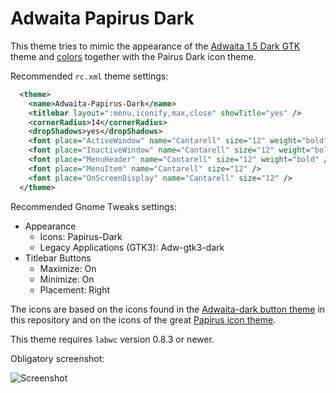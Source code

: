 # Adwaita Papirus Dark

This theme tries to mimic the appearance of the [Adwaita 1.5 Dark GTK](https://gnome.pages.gitlab.gnome.org/libadwaita/) theme and [colors](https://gnome.pages.gitlab.gnome.org/libadwaita/doc/1.5/named-colors.html) together with the Pairus Dark icon theme.

Recommended `rc.xml` theme settings:

```xml
  <theme>
    <name>Adwaita-Papirus-Dark</name>
    <titlebar layout=":menu,iconify,max,close" showTitle="yes" />
    <cornerRadius>14</cornerRadius>
    <dropShadows>yes</dropShadows>
    <font place="ActiveWindow" name="Cantarell" size="12" weight="bold" />
    <font place="InactiveWindow" name="Cantarell" size="12" weight="bold" />
    <font place="MenuHeader" name="Cantarell" size="12" weight="bold" />
    <font place="MenuItem" name="Cantarell" size="12" />
    <font place="OnScreenDisplay" name="Cantarell" size="12" />
  </theme>
```

Recommended Gnome Tweaks settings:

- Appearance
  - Icons: Papirus-Dark
  - Legacy Applications (GTK3): Adw-gtk3-dark
- Titlebar Buttons
  - Maximize: On
  - Minimize: On
  - Placement: Right

The icons are based on the icons found in the [Adwaita-dark button theme](https://github.com/labwc/labwc-artwork/tree/main/button-themes/svg/Adwaita-dark) in this repository and on the icons of the great [Papirus icon theme](https://github.com/PapirusDevelopmentTeam/papirus-icon-theme).

This theme requires `labwc` version 0.8.3 or newer.

Obligatory screenshot:

![Screenshot](https://github.com/user-attachments/assets/8752fbb5-7ff7-4973-8f55-94cdbf6e331d)
